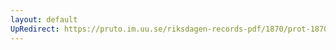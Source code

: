 ```yaml
---
layout: default
UpRedirect: https://pruto.im.uu.se/riksdagen-records-pdf/1870/prot-1870--ak--301/prot-1870--ak--301_002.pdf
---
```

